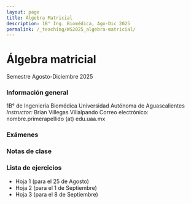 ```yaml
---
layout: page
title: Álgebra Matricial
description: 1B° Ing. Biomédica, Ago-Dic 2025
permalink: /_teaching/WS2025_algebra-matricial/
---
```


# Álgebra matricial
Semestre Agosto-Diciembre 2025

### Información general
1B° de Ingeniería Biomédica
Universidad Autónoma de Aguascalientes
*Instructor:* Brian Villegas Villalpando
Correo electrónico: nombre.primerapellido (at) edu.uaa.mx


### Exámenes

### Notas de clase

### Lista de ejercicios
- Hoja 1 (para el 25 de Agosto)
- Hoja 2 (para el 1 de Septiembre)
- Hoja 3 (para el 8 de Septiembre)

